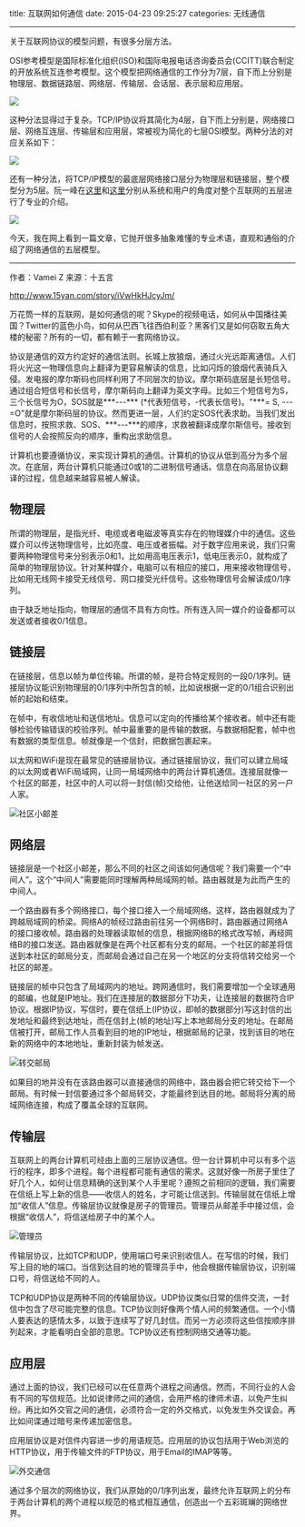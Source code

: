 title: 互联网如何通信
date: 2015-04-23 09:25:27
categories: 无线通信

---

关于互联网协议的模型问题，有很多分层方法。

<!--more-->

OSI参考模型是国际标准化组织(ISO)和国际电报电话咨询委员会(CCITT)联合制定的开放系统互连参考模型。这个模型把网络通信的工作分为7层，自下而上分别是物理层、数据链路层、网络层、传输层、会话层、表示层和应用层。



![][1]

这种分法显得过于复杂。TCP/IP协议将其简化为4层，自下而上分别是，网络接口层、网络互连层、传输层和应用层，常被视为简化的七层OSI模型。两种分法的对应关系如下：

![][2]

还有一种分法，将TCP/IP模型的最底层网络接口层分为物理层和链接层，整个模型分为5层。阮一峰在[这里][3]和[这里][4]分别从系统和用户的角度对整个互联网的五层进行了专业的介绍。

![][5]

今天，我在网上看到一篇文章，它抛开很多抽象难懂的专业术语，直观和通俗的介绍了网络通信的五层模型。

----------

作者：Vamei Z 来源：十五言

http://www.15yan.com/story/iVwHkHJcyJm/

万花筒一样的互联网，是如何通信的呢？Skype的视频电话，如何从中国播往美国？Twitter的蓝色小鸟，如何从巴西飞往西伯利亚？黑客们又是如何窃取五角大楼的秘密？所有的一切，都有赖于一套网络协议。

协议是通信的双方约定好的通信法则。长城上放狼烟，通过火光远距离通信。人们将火光这一物理信息向上翻译为更容易解读的信息，比如闪烁的狼烟代表骑兵入侵。发电报的摩尔斯码也同样利用了不同层次的协议。摩尔斯码底层是长短信号。通过组合短信号和长信号，摩尔斯码向上翻译为英文字母。比如三个短信号为S，三个长信号为O，SOS就是\*\*\*---\*\*\* (\*代表短信号，-代表长信号)。"\*\*\*= S, ---=O"就是摩尔斯码层的协议。然而更进一层，人们约定SOS代表求助。当我们发出信息时，按照求救、SOS、\*\*\*---\*\*\*的顺序，求救被翻译成摩尔斯信号。接收到信号的人会按照反向的顺序，重构出求助信息。

计算机也要遵循协议，来实现计算机的通信。计算机的协议从低到高分为多个层次。在底层，两台计算机只能通过0或1的二进制信号通话。信息在向高层协议翻译的过程，信息越来越容易被人解读。

## 物理层

所谓的物理层，是指光纤、电缆或者电磁波等真实存在的物理媒介中的通信。这些媒介可以传送物理信号，比如亮度、电压或者振幅。对于数字应用来说，我们只需要两种物理信号来分别表示0和1，比如用高电压表示1，低电压表示0，就构成了简单的物理层协议。针对某种媒介，电脑可以有相应的接口，用来接收物理信号，比如用无线网卡接受无线信号、网口接受光纤信号。这些物理信号会解读成0/1序列。

由于缺乏地址指向，物理层的通信不具有方向性。所有连入同一媒介的设备都可以发送或者接收0/1信息。

## 链接层

在链接层，信息以帧为单位传输。所谓的帧，是符合特定规则的一段0/1序列。链接层协议能识别物理层的0/1序列中所包含的帧，比如说根据一定的0/1组合识别出帧的起始和结束。

在帧中，有收信地址和送信地址。信息可以定向的传播给某个接收者。帧中还有能够检验传输错误的校验序列。帧中最重要的是传输的数据。与数据相配套，帧中也有数据的类型信息。帧就像是一个信封，把数据包裹起来。

以太网和WiFi是现在最常见的链接层协议。通过链接层协议，我们可以建立局域的以太网或者WiFi局域网，让同一局域网络中的两台计算机通信。连接层就像一个社区的邮差，社区中的人可以将一封信(帧)交给他，让他送给同一社区的另一户人家。

![社区小邮差][6]

## 网络层

链接层是一个社区小邮差，那么不同的社区之间该如何通信呢？我们需要一个“中间人”。这个“中间人”需要能同时理解两种局域网的帧。路由器就是为此而产生的中间人。

一个路由器有多个网络接口，每个接口接入一个局域网络。这样，路由器就成为了跨越局域网的桥梁。网络A的帧经过路由前往另一个网络B时，路由器通过网络A的接口接收帧。路由器的处理器读取帧的信息，根据网络B的格式改写帧，再经网络B的接口发送。路由器就像是在两个社区都有分支的邮局。一个社区的邮差将信送到本社区的邮局分支，而邮局会通过自己在另一个地区的分支将信转交给另一个社区的邮差。

链接层的帧中只包含了局域网内的地址。跨网通信时，我们需要增加一个全球通用的邮编，也就是IP地址。我们在连接层的数据部分下功夫，让连接层的数据符合IP协议。根据IP协议，写信时，要在信纸上(IP协议，即帧的数据部分)写这封信的出发地址和最终到达地址，而在信封上(帧的地址)写上本地邮局分支的地址。在邮局信被打开，邮局工作人员看到目的地的IP地址，根据邮局的记录，找到该目的地在新的网络中的本地地址，重新封装为帧发送。

![转交邮局][7]

如果目的地并没有在该路由器可以直接通信的网络中，路由器会把它转交给下一个邮局。有时候一封信要通过多个邮局转交，才能最终到达目的地。邮局将分离的局域网络连接，构成了覆盖全球的互联网。

## 传输层

互联网上的两台计算机可经由上面的三层协议通信。但一台计算机中可以有多个运行的程序，即多个进程。每个进程都可能有通信的需求。这就好像一所房子里住了好几个人，如何让信息精确的送到某个人手里呢？遵照之前相同的逻辑，我们需要在信纸上写上新的信息——收信人的姓名，才可能让信送到。传输层就在信纸上增加“收信人”信息。传输层协议就像是房子的管理员。管理员从邮差手中接过信，会根据“收信人”，将信送给房子中的某个人。

![管理员][8]

传输层协议，比如TCP和UDP，使用端口号来识别收信人。在写信的时候，我们写上目的地的端口。当信到达目的地的管理员手中，他会根据传输层协议，识别端口号，将信送给不同的人。

TCP和UDP协议是两种不同的传输层协议。UDP协议类似日常的信件交流，一封信中包含了尽可能完整的信息。TCP协议则好像两个情人间的频繁通信。一个小情人要表达的感情太多，以致于连续写了好几封信。而另一方必须将这些信按顺序排列起来，才能看明白全部的意思。TCP协议还有控制网络交通等功能。

## 应用层

通过上面的协议，我们已经可以在任意两个进程之间通信。然而，不同行业的人会有不同的写信规范。比如说律师之间的通信，会用严格的律师术语，以免产生纠纷。再比如外交官之间的通信，必须符合一定的外交格式，以免发生外交误会。再比如间谍通过暗号来传递加密信息。

应用层协议是对信件内容进一步的用语规范。应用层的协议包括用于Web浏览的HTTP协议，用于传输文件的FTP协议，用于Email的IMAP等等。

![外交通信][9]

通过多个层次的网络协议，我们从原始的0/1序列出发，最终允许互联网上的分布于两台计算机的两个进程以规范的格式相互通信，创造出一个五彩斑斓的网络世界。


[1]: http://ww1.sinaimg.cn/mw690/aeba7ac3jw1erdbep631xg20v4183490.gif
[2]: http://ww3.sinaimg.cn/mw690/aeba7ac3jw1erda9gpzw0j20i00d50u2.jpg
[3]: http://www.ruanyifeng.com/blog/2012/05/internet_protocol_suite_part_i.html
[4]: http://www.ruanyifeng.com/blog/2012/06/internet_protocol_suite_part_ii.html
[5]: http://ww1.sinaimg.cn/mw690/aeba7ac3jw1erdafscowpj20m80d8q58.jpg
[6]: http://ww3.sinaimg.cn/mw690/aeba7ac3jw1erdaw235pxj20a006jwf0.jpg
[7]: http://ww3.sinaimg.cn/mw690/aeba7ac3jw1erdaw2st8zg20dm0aw74b.gif
[8]: http://ww3.sinaimg.cn/mw690/aeba7ac3jw1erdaw1tub7j206y068t8w.jpg
[9]: http://ww1.sinaimg.cn/mw690/aeba7ac3jw1erdaw2morpj20dw0chmz1.jpg